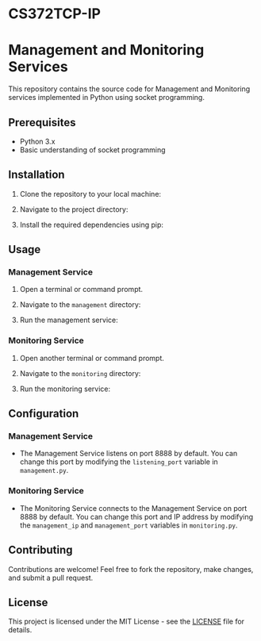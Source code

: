 # CS372TCP-IP

# Management and Monitoring Services

This repository contains the source code for Management and Monitoring services implemented in Python using socket programming.

## Prerequisites

- Python 3.x
- Basic understanding of socket programming

## Installation

1. Clone the repository to your local machine:


2. Navigate to the project directory:


3. Install the required dependencies using pip:


## Usage

### Management Service

1. Open a terminal or command prompt.

2. Navigate to the `management` directory:


3. Run the management service:


### Monitoring Service

1. Open another terminal or command prompt.

2. Navigate to the `monitoring` directory:


3. Run the monitoring service:


## Configuration

### Management Service

- The Management Service listens on port 8888 by default. You can change this port by modifying the `listening_port` variable in `management.py`.

### Monitoring Service

- The Monitoring Service connects to the Management Service on port 8888 by default. You can change this port and IP address by modifying the `management_ip` and `management_port` variables in `monitoring.py`.

## Contributing

Contributions are welcome! Feel free to fork the repository, make changes, and submit a pull request.

## License

This project is licensed under the MIT License - see the [LICENSE](LICENSE) file for details.
